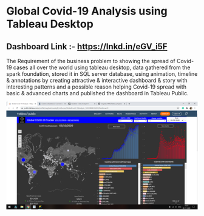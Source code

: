 # Global Covid-19 Analysis using Tableau Desktop
## Dashboard Link :- https://lnkd.in/eGV_i5F
The Requirement of the business problem to showing the spread of Covid-19 cases all over the world using tableau desktop, data gathered from the spark foundation, stored it in SQL server database, using animation, timeline & annotations by creating attractive & interactive dashboard & story with interesting patterns and a possible reason helping Covid-19 spread with basic & advanced charts and published the dashboard in Tableau Public.

<img src="Covid-19_Analysis.png" width="1000" heigth="600">
